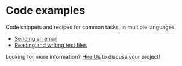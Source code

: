 # Code examples

Code snippets and recipes for common tasks, in multiple languages.

- [Sending an email](/articles/code-examples/sending-an-email)
- [Reading and writing text files](/articles/code-examples/reading-and-writing-text-files)

Looking for more information? [Hire Us](/hire-us/) to discuss your project!
